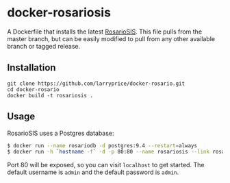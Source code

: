 docker-rosariosis
=================

A Dockerfile that installs the latest [RosarioSIS](http://www.rosariosis.org/). This file pulls from the master branch, but can be easily modified to pull from any other available branch or tagged release.

## Installation

```
git clone https://github.com/larryprice/docker-rosario.git
cd docker-rosario
docker build -t rosariosis .
```

## Usage

RosarioSIS uses a Postgres database:

``` bash
$ docker run --name rosariodb -d postgres:9.4 --restart=always
$ docker run -h `hostname -f` -d -p 80:80 --name rosariosis --link rosariodb:rosariodb rosariosis --restart=always
```

Port 80 will be exposed, so you can visit `localhost` to get started. The default username is `admin` and the default password is `admin`.
